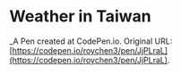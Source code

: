 # Weather in Taiwan
 _A Pen created at CodePen.io. Original URL: [https://codepen.io/roychen3/pen/JjPLraL](https://codepen.io/roychen3/pen/JjPLraL).

 